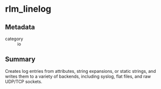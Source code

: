 # rlm_linelog
## Metadata
<dl>
  <dt>category</dt><dd>io</dd>
</dl>

## Summary

Creates log entries from attributes, string expansions, or static
strings, and writes them to a variety of backends, including
syslog, flat files, and raw UDP/TCP sockets.
